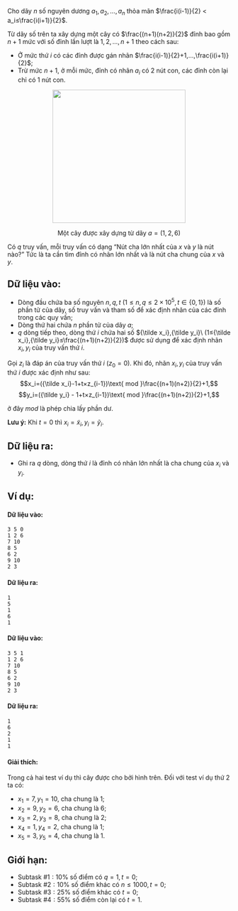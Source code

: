 Cho dãy $n$ số nguyên dương $a_1,a_2,…,a_n$ thỏa mãn $\frac{i(i-1)}{2} < a_i≤\frac{i(i+1)}{2}$.

Từ dãy số trên ta xây dựng một cây có $\frac{(n+1)(n+2)}{2}$ đỉnh bao gồm $n+1$ mức với số đỉnh lần lượt là $1,2,…,n+1$ theo cách sau:
- Ở mức thứ $i$ có các đỉnh được gán nhãn $\frac{i(i-1)}{2}+1,…,\frac{i(i+1)}{2}$;
- Trừ mức $n+1$, ở mỗi mức, đỉnh có nhãn $a_i$ có $2$ nút con, các đỉnh còn lại chỉ có $1$ nút con.
<center><img src="/images/problems/1549/LCA.svg" width=300px" />

Một cây được xây dựng từ dãy $a=(1,2,6)$
</center> 

Có $q$ truy vấn, mỗi truy vấn có dạng “Nút cha lớn nhất của $x$ và $y$ là nút nào?” Tức là ta cần tìm đỉnh có nhãn lớn nhất và là nút cha chung của $x$ và $y$.

## Dữ liệu vào:
- Dòng đầu chứa ba số nguyên $n,q,t\ (1≤n,q≤2×10^5,t∈\{0,1\})$ là số phần tử của dãy, số truy vấn và tham số để xác định nhãn của các đỉnh trong các quy vấn;
- Dòng thứ hai chứa $n$ phần tử của dãy $a$;
- $q$ dòng tiếp theo, dòng thứ $i$ chứa hai số ${\tilde x_i},{\tilde y_i}\ (1≤{\tilde x_i},{\tilde y_i}≤\frac{(n+1)(n+2)}{2})$ được sử dụng để xác định nhãn $x_i,y_i$ của truy vấn thứ $i$.

Gọi $z_i$ là đáp án của truy vấn thứ $i\ (z_0=0)$. Khi đó, nhãn $x_i,y_i$ của truy vấn thứ $i$ được xác định như sau:
$$x_i=({\tilde x_i}-1+t×z_{i-1})\text{ mod }\frac{(n+1)(n+2)}{2}+1,$$
$$y_i=({\tilde y_i} - 1+t×z_{i-1})\text{ mod }\frac{(n+1)(n+2)}{2}+1,$$

ở đây $mod$ là phép chia lấy phần dư.

**Lưu ý:** Khi $t=0$ thì $x_i={\tilde x_i},y_i={\tilde y_i}$.

## Dữ liệu ra:
- Ghi ra $q$ dòng, dòng thứ $i$ là đỉnh có nhãn lớn nhất là cha chung của $x_i$ và $y_i$.

## Ví dụ:
#### Dữ liệu vào:
```
3 5 0
1 2 6
7 10
8 5
6 2
9 10
2 3
```

#### Dữ liệu ra:
```
1
5
1
6
1
```

#### Dữ liệu vào:
```
3 5 1
1 2 6
7 10
8 5
6 2
9 10
2 3
```

#### Dữ liệu ra:
```
1
6
2
1
1
```

#### Giải thích:
Trong cả hai test ví dụ thì cây được cho bởi hình trên. Đối với test ví dụ thứ $2$ ta có:
- $x_1=7,y_1=10$, cha chung là $1$;
- $x_2=9,y_2=6$, cha chung là $6$;
- $x_3=2,y_3=8$, cha chung là $2$;
- $x_4=1,y_4=2$, cha chung là $1$;
- $x_5=3,y_5=4$, cha chung là $1$.

## Giới hạn:
- Subtask $\#1: 10\%$ số điểm có $q=1,t=0$;
- Subtask $\#2: 10\%$ số điểm khác có $n≤1000,t=0$;
- Subtask $\#3: 25\%$ số điểm khác có $t=0$;
- Subtask $\#4: 55\%$ số điểm còn lại có $t=1$.